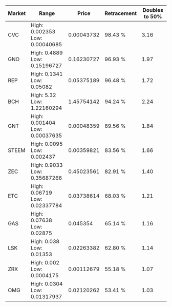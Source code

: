 | Market | Range | Price| Retracement | Doubles to 50% |
| --- | --- | --- | --- | --- |
| CVC | High: 0.002353<br />Low: 0.00040685 | 0.00043732 | 98.43 % | 3.16 |
| GNO | High: 0.4889<br />Low: 0.15196727 | 0.16230727 | 96.93 % | 1.97 |
| REP | High: 0.1341<br />Low: 0.05082 | 0.05375189 | 96.48 % | 1.72 |
| BCH | High: 5.32<br />Low: 1.22160294 | 1.45754142 | 94.24 % | 2.24 |
| GNT | High: 0.001404<br />Low: 0.00037635 | 0.00048359 | 89.56 % | 1.84 |
| STEEM | High: 0.0095<br />Low: 0.002437 | 0.00359821 | 83.56 % | 1.66 |
| ZEC | High: 0.9033<br />Low: 0.35687266 | 0.45023561 | 82.91 % | 1.40 |
| ETC | High: 0.06719<br />Low: 0.02337784 | 0.03738614 | 68.03 % | 1.21 |
| GAS | High: 0.07638<br />Low: 0.02875 | 0.045354 | 65.14 % | 1.16 |
| LSK | High: 0.038<br />Low: 0.01353 | 0.02263382 | 62.80 % | 1.14 |
| ZRX | High: 0.002<br />Low: 0.0004175 | 0.00112679 | 55.18 % | 1.07 |
| OMG | High: 0.0304<br />Low: 0.01317937 | 0.02120262 | 53.41 % | 1.03 |
